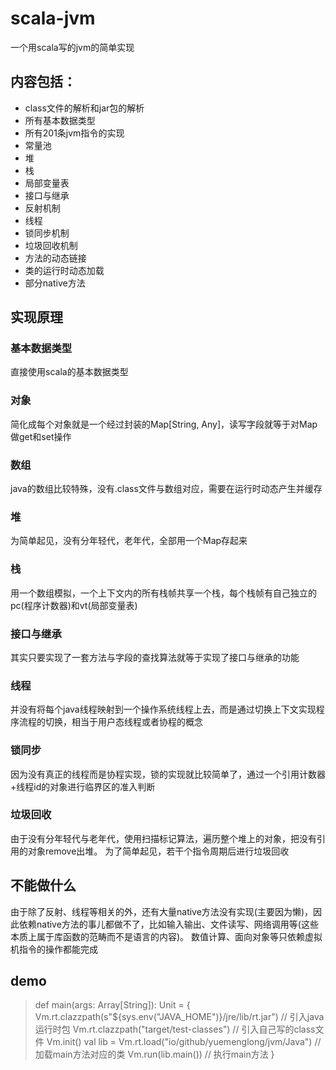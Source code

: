# scala-jvm
一个用scala写的jvm的简单实现
## 内容包括：
* class文件的解析和jar包的解析
* 所有基本数据类型
* 所有201条jvm指令的实现
* 常量池
* 堆
* 栈
* 局部变量表
* 接口与继承
* 反射机制
* 线程
* 锁同步机制
* 垃圾回收机制
* 方法的动态链接
* 类的运行时动态加载
* 部分native方法
## 实现原理
### 基本数据类型
直接使用scala的基本数据类型
### 对象
简化成每个对象就是一个经过封装的Map[String, Any]，读写字段就等于对Map做get和set操作
### 数组
java的数组比较特殊，没有.class文件与数组对应，需要在运行时动态产生并缓存
### 堆
为简单起见，没有分年轻代，老年代，全部用一个Map存起来
### 栈
用一个数组模拟，一个上下文内的所有栈帧共享一个栈，每个栈帧有自己独立的pc(程序计数器)和vt(局部变量表)
### 接口与继承
其实只要实现了一套方法与字段的查找算法就等于实现了接口与继承的功能
### 线程
并没有将每个java线程映射到一个操作系统线程上去，而是通过切换上下文实现程序流程的切换，相当于用户态线程或者协程的概念
### 锁同步
因为没有真正的线程而是协程实现，锁的实现就比较简单了，通过一个引用计数器+线程id的对象进行临界区的准入判断
### 垃圾回收
由于没有分年轻代与老年代，使用扫描标记算法，遍历整个堆上的对象，把没有引用的对象remove出堆。
为了简单起见，若干个指令周期后进行垃圾回收
## 不能做什么
由于除了反射、线程等相关的外，还有大量native方法没有实现(主要因为懒)，因此依赖native方法的事儿都做不了，比如输入输出、文件读写、网络调用等(这些本质上属于库函数的范畴而不是语言的内容)。
数值计算、面向对象等只依赖虚拟机指令的操作都能完成
## demo
>  def main(args: Array[String]): Unit = {
>    Vm.rt.clazzpath(s"${sys.env("JAVA_HOME")}/jre/lib/rt.jar") // 引入java运行时包
>    Vm.rt.clazzpath("target/test-classes")                     // 引入自己写的class文件
>    Vm.init()
>    val lib = Vm.rt.load("io/github/yuemenglong/jvm/Java")     // 加载main方法对应的类
>    Vm.run(lib.main())                                         // 执行main方法
>  }

